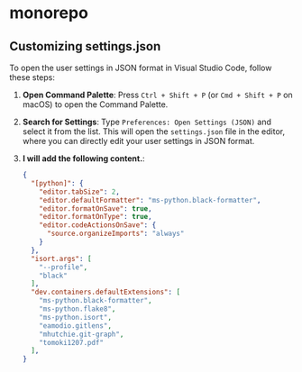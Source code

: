 # monorepo

## Customizing settings.json

To open the user settings in JSON format in Visual Studio Code, follow these steps:

1. **Open Command Palette**: Press `Ctrl + Shift + P` (or `Cmd + Shift + P` on macOS) to open the Command Palette.
  
1. **Search for Settings**: Type `Preferences: Open Settings (JSON)` and select it from the list. This will open the `settings.json` file in the editor, where you can directly edit your user settings in JSON format.

1. **I will add the following content.**:

    ```json
    {
      "[python]": {
        "editor.tabSize": 2,
        "editor.defaultFormatter": "ms-python.black-formatter",
        "editor.formatOnSave": true,
        "editor.formatOnType": true,
        "editor.codeActionsOnSave": {
          "source.organizeImports": "always"
        }
      },
      "isort.args": [
        "--profile",
        "black"
      ],
      "dev.containers.defaultExtensions": [
        "ms-python.black-formatter",
        "ms-python.flake8",
        "ms-python.isort",
        "eamodio.gitlens",
        "mhutchie.git-graph",
        "tomoki1207.pdf"
      ],
    }
    ```
